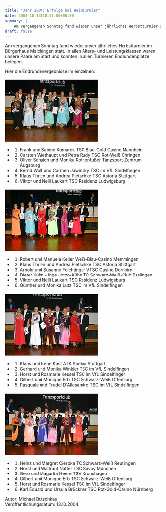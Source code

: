 ```yaml
---
title: "Jahr 2004: Erfolge bei Heimturnier"
date: 2004-10-13T10:51:00+00:00
summary: |
    Am vergangenen Sonntag fand wieder unser jährliches Herbstturnier im Bürgerhaus Maichingen statt. In allen Alters- und Leistungsklassen waren unsere Paare am Start und konnten in allen Turnieren Endrundenplätze belegen.
draft: false
---
```


Am vergangenen Sonntag fand wieder unser jährliches Herbstturnier im Bürgerhaus Maichingen statt. In allen Alters- und Leistungsklassen waren unsere Paare am Start und konnten in allen Turnieren Endrundenplätze belegen.

Hier die Endrundenergebnisse im einzelnen:

#### 

![bild](041013_HAII_k.jpg)

- 1. Frank und Sabine Komarek TSC Blau-Gold Casino Mannhein
- 2. Carsten Wiethaupt und Petra Rudy TSC Rot-Weiß Öhringen
- 3. Oliver Schaich und Monika Rothenfußer Tanzsport-Zentrum Augsburg
- 4. Bernd Wolf und Carmen Jawinsky TSC im VfL Sindelfingen
- 5. Klaus Thrien und Andrea Pietschke TSC Astoria Stuttgart
- 6. Viktor und Nelli Laukart TSC Residenz Ludwigsburg


#### 

![bild](041013_SenIA_k.jpg)

- 1. Robert und Manuela Keller Weiß-Blau-Casino Memmingen
- 2. Klaus Thrien und Andrea Pietschke TSC Astoria Stuttgart
- 3. Arnold und Susanne Feichtinger VTSC Casino Dornbirn
- 4. Dieter Kühn - Inge Jotzo-Kühn TC Schwarz-Weiß-Club Esslingen
- 5. Viktor und Nelli Laukart TSC Residenz Ludwigsburg
- 6. Günther und Monika Lutz TSC im VfL Sindelfingen


#### 

![bild](041013_SenIIS_k.jpg)

- 1. Klaus und Irene Kast ATK Suebia Stuttgart
- 2. Gerhard und Monika Winkler TSC im VfL Sindelfingen
- 3. Horst und Rosmarie Kessel TSC im VfL Sindelfingen
- 4. Gilbert und Monique Erb TSC Schwarz-Weiß Offenburg
- 5. Pasquale und Trudel D'Allesandro TSC im VfL Sindelfingen


#### 

![bild](041013_SenIIIS_k.jpg)

- 1. Heinz und Margret Cierpka TC Schwarz-Weiß Reutlingen
- 2. Horst und Waltraut Natter TSC Savoy München
- 3. Gero und Magarita Heere TSV Kronshagen
- 4. Gilbert und Monique Erb TSC Schwarz-Weiß Offenburg
- 5. Horst und Rosmarie Kessel TSC im VfL Sindelfingen
- 6. Karl Eduard und Ursula Brückner TSC Rot-Gold-Casino Nürnberg


Autor: Michael Butschkau  
 Veröffentlichungsdatum: 13.10.2004



